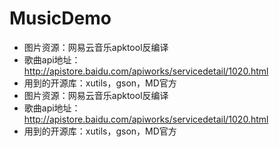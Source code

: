# MusicDemo

*   图片资源：网易云音乐apktool反编译
*   歌曲api地址：http://apistore.baidu.com/apiworks/servicedetail/1020.html
*   用到的开源库：xutils，gson，MD官方
*   图片资源：网易云音乐apktool反编译
*   歌曲api地址：http://apistore.baidu.com/apiworks/servicedetail/1020.html
*   用到的开源库：xutils，gson，MD官方
